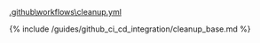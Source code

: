 <div class="details">
<a href="javascript:void(0)" class="details__summary">.github\workflows\cleanup.yml</a>
<div class="details__content" markdown="1">

{% include /guides/github_ci_cd_integration/cleanup_base.md %}

</div>
</div>